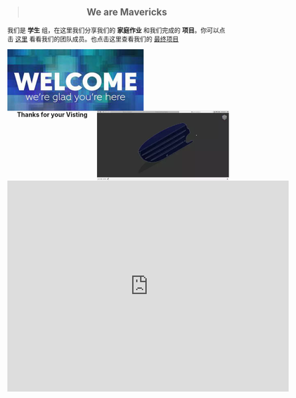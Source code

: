 > <H2 align = "center"> We are Mavericks </h2>

我们是 **学生** 组，在这里我们分享我们的 **家庭作业** 和我们完成的 **项目**。你可以点击 [这里](CN/AboutUs/TeamIntro.md) 看看我们的团队成员。也点击这里查看我们的 [最终项目](CN/Finalproject.md)


<img align = "left" alt="Picture" width="310" src= "img/wlc.jpg">

<img align = "right" alt="Picture" width="300" src= "img/LimpSickBluewhale.webp">
<br>
<br>
<br>
<br>
<br>
<br>
<br>

<h4 align = "center"> <p style='text-align: center' >Thanks for your Visting</p> </h4> 

<iframe src="https://myhub.autodesk360.com/ue2fba46f/shares/public/SH9285eQTcf875d3c539d3ad10e5e9d0b111?mode=embed" width="640" height="480" allowfullscreen="true" webkitallowfullscreen="true" mozallowfullscreen="true"  frameborder="0"></iframe>